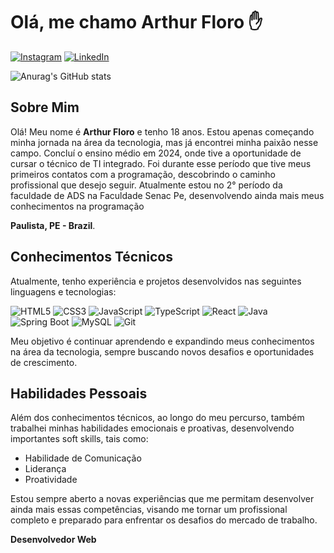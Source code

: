 # Olá, me chamo Arthur Floro ✋

[![Instagram](https://img.shields.io/badge/-Instagram-%23E4405F?style=for-the-badge&logo=instagram&logoColor=white)](https://www.instagram.com/arthur_floro/) 
[![LinkedIn](https://img.shields.io/badge/LinkedIn-0077B5?style=for-the-badge&logo=linkedin&logoColor=white)](https://www.linkedin.com/in/arthur-floro-flr06/)

![Anurag's GitHub stats](https://github-readme-stats.vercel.app/api?username=ArthurFloro&show_icons=true&theme=radical)


## Sobre Mim

Olá! Meu nome é **Arthur Floro** e tenho 18 anos. Estou apenas começando minha jornada na área da tecnologia, mas já encontrei minha paixão nesse campo. Concluí o ensino médio em 2024, onde tive a oportunidade de cursar o técnico de TI integrado. Foi durante esse período que tive meus primeiros contatos com a programação, descobrindo o caminho profissional que desejo seguir. Atualmente estou no 2° período da faculdade de ADS na Faculdade Senac Pe, desenvolvendo ainda mais meus conhecimentos na programação

 **Paulista, PE - Brazil**.

## Conhecimentos Técnicos

Atualmente, tenho experiência e projetos desenvolvidos nas seguintes linguagens e tecnologias:

![HTML5](https://img.shields.io/badge/HTML5-E34F26?style=for-the-badge&logo=html5&logoColor=white)
![CSS3](https://img.shields.io/badge/CSS3-1572B6?style=for-the-badge&logo=css3&logoColor=white)
![JavaScript](https://img.shields.io/badge/JavaScript-F7DF1E?style=for-the-badge&logo=javascript&logoColor=black)
![TypeScript](https://img.shields.io/badge/TypeScript-007ACC?style=for-the-badge&logo=typescript&logoColor=white)
![React](https://img.shields.io/badge/React-20232A?style=for-the-badge&logo=react&logoColor=61DAFB)
![Java](https://img.shields.io/badge/Java-ED8B00?style=for-the-badge&logo=java&logoColor=white)
![Spring Boot](https://img.shields.io/badge/SpringBoot-6DB33F?style=for-the-badge&logo=springboot&logoColor=white)
![MySQL](https://img.shields.io/badge/MySQL-00000F?style=for-the-badge&logo=mysql&logoColor=white)
![Git](https://img.shields.io/badge/GIT-E44C30?style=for-the-badge&logo=git&logoColor=white)



Meu objetivo é continuar aprendendo e expandindo meus conhecimentos na área da tecnologia, sempre buscando novos desafios e oportunidades de crescimento.

## Habilidades Pessoais

Além dos conhecimentos técnicos, ao longo do meu percurso, também trabalhei minhas habilidades emocionais e proativas, desenvolvendo importantes soft skills, tais como:

- Habilidade de Comunicação
- Liderança
- Proatividade

Estou sempre aberto a novas experiências que me permitam desenvolver ainda mais essas competências, visando me tornar um profissional completo e preparado para enfrentar os desafios do mercado de trabalho.




**Desenvolvedor Web**
